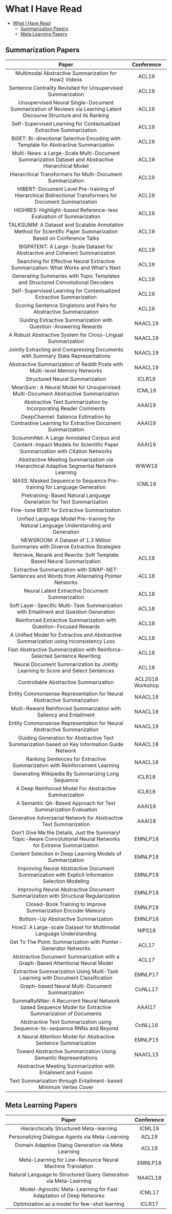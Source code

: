 # What I Have Read

* [What I Have Read](#what-i-have-read)
  * [Summarization Papers](#summarization-papers)
  * [Meta Learning Papers](#meta-learning-papers)

## Summarization Papers
| Paper | Conference |
| :---: | :---: |
| Multimodal Abstractive Summarization for How2 Videos | ACL19 |
|Sentence Centrality Revisited for Unsupervised Summarization|ACL19|
| Unsupervised Neural Single-Document Summarization of Reviews via Learning Latent Discourse Structure and its Ranking | ACL19 |
|Self-Supervised Learning for Contextualized Extractive Summarization|ACL19|
|BiSET: Bi-directional Selective Encoding with Template for Abstractive Summarization|ACL19|
| Multi-News: a Large-Scale Multi-Document Summarization Dataset and Abstractive Hierarchical Model | ACL19 |
| Hierarchical Transformers for Multi-Document Summarization | ACL19 |
|HIBERT: Document Level Pre-training of Hierarchical Bidirectional Transformers for Document Summarization|ACL19|
| HIGHRES: Highlight-based Reference-less Evaluation of Summarization | ACL19 |
| TALKSUMM: A Dataset and Scalable Annotation Method for Scientiﬁc Paper Summarization Based on Conference Talks | ACL19 |
| BIGPATENT: A Large-Scale Dataset for Abstractive and Coherent Summarization  | ACL19 |
| Searching for Effective Neural Extractive Summarization: What Works and What's Next | ACL19 |
|Generating Summaries with Topic Templates and Structured Convolutional Decoders|ACL19|
|Self-Supervised Learning for Contextualized Extractive Summarization|ACL19|
|Scoring Sentence Singletons and Pairs for Abstractive Summarization|ACL19|
| Guiding Extractive Summarization with Question-Answering Rewards|NAACL19|
| A Robust Abstractive System for Cross-Lingual Summarization|NAACL19|
| Jointly Extracting and Compressing Documents with Summary State Representations|NAACL19|
| Abstractive Summarization of Reddit Posts with Multi-level Memory Networks|NAACL19|
| Structured Neural Summarization|ICLR19|
| MeanSum : A Neural Model for Unsupervised Multi-Document Abstractive Summarization|ICML19|
| Abstractive Text Summarization by Incorporating Reader Comments|AAAI19|
| DeepChannel: Salience Estimation by Contrastive Learning for Extractive Document Summarization|AAAI19|
| ScisummNet: A Large Annotated Corpus and Content-Impact Models for Scientiﬁc Paper Summarization with Citation Networks | AAAI19 |
| Abstractive Meeting Summarization via Hierarchical Adaptive Segmental Network Learning|WWW19|
| MASS: Masked Sequence to Sequence Pre-training for Language Generation|ICML19|
| Pretraining-Based Natural Language Generation for Text Summarization||
| Fine-tune BERT for Extractive Summarization||
| Uniﬁed Language Model Pre-training for Natural Language Understanding and Generation||
| NEWSROOM: A Dataset of 1.3 Million Summaries with Diverse Extractive Strategies||
| Retrieve, Rerank and Rewrite: Soft Template Based Neural Summarization|ACL18|
| Extractive Summarization with SWAP-NET: Sentences and Words from Alternating Pointer Networks|ACL18|
| Neural Latent Extractive Document Summarization|ACL18|
| Soft Layer-Specific Multi-Task Summarization with Entailment and Question Generation|ACL18|
| Reinforced Extractive Summarization with Question-Focused Rewards|ACL18|
| A Unified Model for Extractive and Abstractive Summarization using Inconsistency Loss|ACL18|
| Fast Abstractive Summarization with Reinforce-Selected Sentence Rewriting|ACL18|
| Neural Document Summarization by Jointly Learning to Score and Select Sentences|ACL18|
| Controllable Abstractive Summarization|ACL2018 Workshop|
| Entity Commonsense Representation for Neural Abstractive Summarization | NAACL18|
| Multi-Reward Reinforced Summarization with Saliency and Entailment|NAACL18|
| Entity Commonsense Representation for Neural Abstractive Summarization | NAACL18 |
| Guiding Generation for Abstractive Text Summarization based on Key Information Guide Network|NAACL18|
| Ranking Sentences for Extractive Summarization with Reinforcement Learning|NAACL18|
| Generating Wikipedia By Summarizing Long Sequence | ICLR18 |
| A Deep Reinforced Model For Abstractive Summarization|ICLR18|
| A Semantic QA-Based Approach for Text Summarization Evaluation|AAAI18|
| Generative Adversarial Network for Abstractive Text Summarization|AAAI18|
| Don’t Give Me the Details, Just the Summary! Topic-Aware Convolutional Neural Networks for Extreme Summarization|EMNLP18|
| Content Selection in Deep Learning Models of Summarization|EMNLP18|
| Improving Neural Abstractive Document Summarization with Explicit Information Selection Modeling|EMNLP18|
| Improving Neural Abstractive Document Summarization with Structural Regularization|EMNLP18|
| Closed-Book Training to Improve Summarization Encoder Memory|EMNLP18|
| Bottom-Up Abstractive Summarization|EMNLP18|
|How2: A Large-scale Dataset for Multimodal Language Understanding|NIPS18|
| Get To The Point: Summarization with Pointer-Generator Networks|ACL17|
| Abstractive Document Summarization with a Graph-Based Attentional Neural Model|ACL17|
| Extractive Summarization Using Multi-Task Learning with Document Classification|EMNLP17| 
| Graph-based Neural Multi-Document Summarization|CoNLL17|
| SummaRuNNer: A Recurrent Neural Network based Sequence Model for Extractive Summarization of Documents|AAAI17|
| Abstractive Text Summarization using Sequence-to-sequence RNNs and Beyond|CoNLL16|
| A Neural Attention Model for Abstractive Sentence Summarization|EMNLP15|
| Toward Abstractive Summarization Using Semantic Representations|NAACL15|
| Abstractive Meeting Summarization with Entailment and Fusion||
| Text Summarization through Entailment-based Minimum Vertex Cover||


## Meta Learning Papers
| Paper | Conference |
| :---: | :---: |
|Hierarchically Structured Meta-learning|ICML19|
|Personalizing Dialogue Agents via Meta-Learning|ACL19|
|Domain Adaptive Dialog Generation via Meta Learning|ACL19|
|Meta-Learning for Low-Resource Neural Machine Translation|EMNLP18|
|Natural Language to Structured Query Generation via Meta-Learning|NAACL18|
|Model-Agnostic Meta-Learning for Fast Adaptation of Deep Networks|ICML17|
|Optimization as a model for few-shot learning|ICLR17|




































